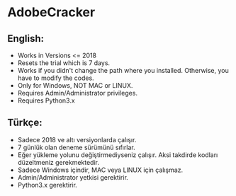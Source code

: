 # AdobeCracker
## English:

- Works in Versions &lt;= 2018
- Resets the trial which is 7 days.
- Works if you didn't change the path where you installed. Otherwise, you have to modify the codes.
- Only for Windows, NOT MAC or LINUX.
- Requires Admin/Administrator privileges.
- Requires Python3.x

## Türkçe:

- Sadece 2018 ve altı versiyonlarda çalışır.
- 7 günlük olan deneme sürümünü sıfırlar.
- Eğer yükleme yolunu değiştirmediyseniz çalışır. Aksi takdirde kodları düzeltmeniz gerekmektedir.
- Sadece Windows içindir, MAC veya LINUX için çalışmaz.
- Admin/Administrator yetkisi gerektirir.
- Python3.x gerektirir.
